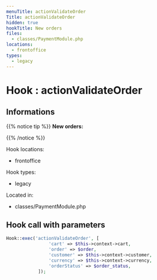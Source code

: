 ```yaml
---
menuTitle: actionValidateOrder
Title: actionValidateOrder
hidden: true
hookTitle: New orders
files:
  - classes/PaymentModule.php
locations:
  - frontoffice
types:
  - legacy
---
```


# Hook : actionValidateOrder

## Informations

{{% notice tip %}}
**New orders:** 


{{% /notice %}}

Hook locations: 
  - frontoffice

Hook types: 
  - legacy

Located in: 
  - classes/PaymentModule.php

## Hook call with parameters

```php
Hook::exec('actionValidateOrder', [
                'cart' => $this->context->cart,
                'order' => $order,
                'customer' => $this->context->customer,
                'currency' => $this->context->currency,
                'orderStatus' => $order_status,
            ]);
```